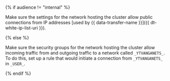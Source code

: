 {% if audience != "internal" %}

Make sure the settings for the network hosting the cluster allow public connections from IP addresses [used by {{ data-transfer-name }}]({{ dt-white-ip-list-uri }}).

{% else %}

Make sure the security groups for the network hosting the cluster allow incoming traffic from and outgoing traffic to a network called `_YTVANGANETS_`. To do this, set up a rule that would initiate a connection from `_YTVANGANETS_` in `_USER_`.

{% endif %}
